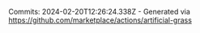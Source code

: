 Commits: 2024-02-20T12:26:24.338Z - Generated via https://github.com/marketplace/actions/artificial-grass
<br>
